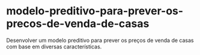 # modelo-preditivo-para-prever-os-precos-de-venda-de-casas
Desenvolver um modelo preditivo para prever os preços de venda de casas com base em diversas características.
